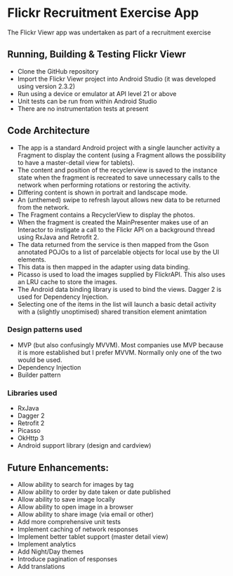 # Flickr Recruitment Exercise App
The Flickr Viewr app was undertaken as part of a recruitment exercise
## Running, Building & Testing Flickr Viewr
 - Clone the GitHub repository
 - Import the Flickr Viewr project into Android Studio (it was developed using version 2.3.2)
 - Run using a device or emulator at API level 21 or above
 - Unit tests can be run from within Android Studio
 - There are no instrumentation tests at present
## Code Architecture
 - The app is a standard Android project with a single launcher activity a Fragment to display the content (using a Fragment allows the possibility to have a master-detail view for tablets).
 - The content and position of the recyclerview is saved to the instance state when the fragment is recreated to save unnecessary calls to the network when performing rotations or restoring the activity.
 - Differing content is shown in portrait and landscape mode.
 - An (unthemed) swipe to refresh layout allows new data to be returned from the network.
 - The Fragment contains a RecyclerView to display the photos. 
 - When the fragment is created the MainPresenter makes use of an Interactor to instigate a call to the Flickr API on a background thread using RxJava and Retrofit 2. 
 - The data returned from the service is then mapped from the Gson annotated POJOs to a list of parcelable objects for local use by the UI elements.
 - This data is then mapped in the adapter using data binding.
 - Picasso is used to load the images supplied by FlickrAPI. This also uses an LRU cache to store the images. 
 - The Android data binding library is used to bind the views. Dagger 2 is used for Dependency Injection.
 - Selecting one of the items in the list will launch a basic detail activity with a (slightly unoptimised) shared transition element animtation
### Design patterns used
 - MVP (but also confusingly MVVM). Most companies use MVP because it is more established but I prefer MVVM. Normally only one of the two would be used.
 - Dependency Injection
 - Builder pattern
### Libraries used
 - RxJava
 - Dagger 2
 - Retrofit 2
 - Picasso
 - OkHttp 3
 - Android support library (design and cardview)

## Future Enhancements:
 - Allow ability to search for images by tag
 - Allow ability to order by date taken or date published
 - Allow ability to save image locally
 - Allow ability to open image in a browser
 - Allow ability to share image (via email or other)
 - Add more comprehensive unit tests
 - Implement caching of network responses
 - Implement better tablet support (master detail view)
 - Implement analytics
 - Add Night/Day themes
 - Introduce pagination of responses
 - Add translations
